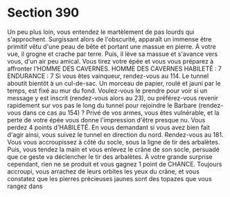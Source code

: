 # Section 390

Un peu plus loin, vous entendez le martèlement de pas lourds qui s'approchent.
Surgissant alors de l'obscurité, apparaît un immense être primitif vêtu d'une peau de bête
et portant une massue en pierre. À votre vue, il grogne et crache par terre. Puis, il lève sa
massue et s'avance vers vous, d'un air peu amical. Vous tirez votre épée et vous vous
préparez à affronter l'HOMME DES CAVERNES.
HOMME DES CAVERNES
HABILETÉ : 7 ENDURANCE : 7
Si vous êtes vainqueur, rendez-vous au 114.
Le tunnel aboutit bientôt à un cul-de-sac. Un morceau de papier, roulé et jauni par le
temps, est fixé au mur du fond. Voulez-vous le prendre pour voir si un message y est
inscrit (rendez-vous alors au 23), ou préférez-vous revenir rapidement sur vos pas le long
du tunnel pour rejoindre le Barbare (rendez-vous dans ce cas au 154) ?
Privé de vos armes, vous êtes vulnérable, et la perte de votre épée vous donne
l'impression d'être presque nu. Vous perdez 4 points d'HABILETÉ. En vous demandant si
vous avez bien fait d'agir ainsi, vous suivez le tunnel en direction du nord. Rendez-vous
au 181.
Vous vous accroupissez à côté du socle, sous la ligne de tir des arbalètes. Puis, vous
tendez la main et vous enlevez le crâne de son socle, persuadé que ce geste va déclencher
le tir des arbalètes. À votre grande surprise cependant, rien ne se produit et vous gagnez 1
point de CHANCE. Toujours accroupi, vous arrachez de leurs orbites les yeux du crâne, et
vous constatez que les pierres précieuses jaunes sont des topazes que vous rangez dans